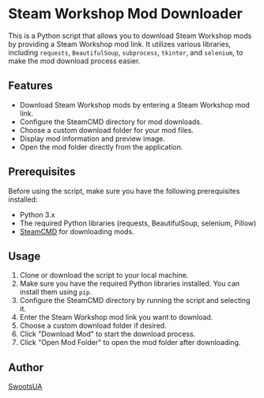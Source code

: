 # Steam Workshop Mod Downloader

This is a Python script that allows you to download Steam Workshop mods by providing a Steam Workshop mod link. It utilizes various libraries, including `requests`, `BeautifulSoup`, `subprocess`, `tkinter`, and `selenium`, to make the mod download process easier.

## Features

- Download Steam Workshop mods by entering a Steam Workshop mod link.
- Configure the SteamCMD directory for mod downloads.
- Choose a custom download folder for your mod files.
- Display mod information and preview image.
- Open the mod folder directly from the application.

## Prerequisites

Before using the script, make sure you have the following prerequisites installed:

- Python 3.x
- The required Python libraries (requests, BeautifulSoup, selenium, Pillow)
- [SteamCMD](https://developer.valvesoftware.com/wiki/SteamCMD) for downloading mods.

## Usage

1. Clone or download the script to your local machine.
2. Make sure you have the required Python libraries installed. You can install them using `pip`.
3. Configure the SteamCMD directory by running the script and selecting it.
4. Enter the Steam Workshop mod link you want to download.
5. Choose a custom download folder if desired.
6. Click "Download Mod" to start the download process.
7. Click "Open Mod Folder" to open the mod folder after downloading.


## Author

[SwootsUA](https://github.com/SwootsUA)